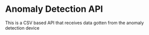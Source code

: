 # Anomaly Detection API

This is a CSV based API that receives data gotten from the anomaly detection device
